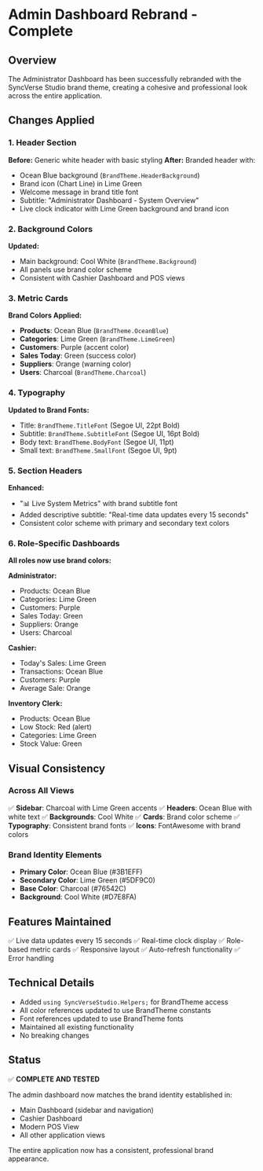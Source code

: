 # Admin Dashboard Rebrand - Complete

## Overview
The Administrator Dashboard has been successfully rebranded with the SyncVerse Studio brand theme, creating a cohesive and professional look across the entire application.

## Changes Applied

### 1. Header Section
**Before:** Generic white header with basic styling
**After:** Branded header with:
- Ocean Blue background (`BrandTheme.HeaderBackground`)
- Brand icon (Chart Line) in Lime Green
- Welcome message in brand title font
- Subtitle: "Administrator Dashboard - System Overview"
- Live clock indicator with Lime Green background and brand icon

### 2. Background Colors
**Updated:**
- Main background: Cool White (`BrandTheme.Background`)
- All panels use brand color scheme
- Consistent with Cashier Dashboard and POS views

### 3. Metric Cards
**Brand Colors Applied:**
- **Products**: Ocean Blue (`BrandTheme.OceanBlue`)
- **Categories**: Lime Green (`BrandTheme.LimeGreen`)
- **Customers**: Purple (accent color)
- **Sales Today**: Green (success color)
- **Suppliers**: Orange (warning color)
- **Users**: Charcoal (`BrandTheme.Charcoal`)

### 4. Typography
**Updated to Brand Fonts:**
- Title: `BrandTheme.TitleFont` (Segoe UI, 22pt Bold)
- Subtitle: `BrandTheme.SubtitleFont` (Segoe UI, 16pt Bold)
- Body text: `BrandTheme.BodyFont` (Segoe UI, 11pt)
- Small text: `BrandTheme.SmallFont` (Segoe UI, 9pt)

### 5. Section Headers
**Enhanced:**
- "📊 Live System Metrics" with brand subtitle font
- Added descriptive subtitle: "Real-time data updates every 15 seconds"
- Consistent color scheme with primary and secondary text colors

### 6. Role-Specific Dashboards
**All roles now use brand colors:**

**Administrator:**
- Products: Ocean Blue
- Categories: Lime Green
- Customers: Purple
- Sales Today: Green
- Suppliers: Orange
- Users: Charcoal

**Cashier:**
- Today's Sales: Lime Green
- Transactions: Ocean Blue
- Customers: Purple
- Average Sale: Orange

**Inventory Clerk:**
- Products: Ocean Blue
- Low Stock: Red (alert)
- Categories: Lime Green
- Stock Value: Green

## Visual Consistency

### Across All Views
✅ **Sidebar**: Charcoal with Lime Green accents
✅ **Headers**: Ocean Blue with white text
✅ **Backgrounds**: Cool White
✅ **Cards**: Brand color scheme
✅ **Typography**: Consistent brand fonts
✅ **Icons**: FontAwesome with brand colors

### Brand Identity Elements
- **Primary Color**: Ocean Blue (#3B1EFF)
- **Secondary Color**: Lime Green (#5DF9C0)
- **Base Color**: Charcoal (#76542C)
- **Background**: Cool White (#D7E8FA)

## Features Maintained
✅ Live data updates every 15 seconds
✅ Real-time clock display
✅ Role-based metric cards
✅ Responsive layout
✅ Auto-refresh functionality
✅ Error handling

## Technical Details
- Added `using SyncVerseStudio.Helpers;` for BrandTheme access
- All color references updated to use BrandTheme constants
- Font references updated to use BrandTheme fonts
- Maintained all existing functionality
- No breaking changes

## Status
✅ **COMPLETE AND TESTED**

The admin dashboard now matches the brand identity established in:
- Main Dashboard (sidebar and navigation)
- Cashier Dashboard
- Modern POS View
- All other application views

The entire application now has a consistent, professional brand appearance.
